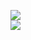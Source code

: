 [![](https://img.shields.io/badge/Made%20With-Github%20Spray-lightgrey.svg?style=for-the-badge&logo=github)](https://github.com/Annihil/github-spray#544)  
[![](https://i.imgur.com/2DrTn0Z.gif)](https://github.com/Annihil/github-spray)